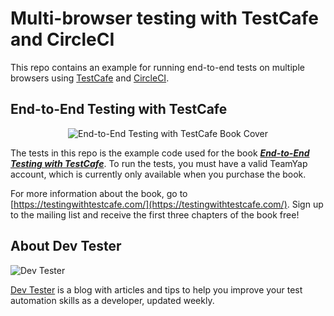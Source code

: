 # Multi-browser testing with TestCafe and CircleCI

This repo contains an example for running end-to-end tests on multiple browsers using [TestCafe](https://testcafe.io/) and [CircleCI](https://circleci.com/).

## End-to-End Testing with TestCafe

<p align="center">
  <img src="https://dev-tester.com/content/images/static/testing_with_testcafe_book_cover_small.png" alt="End-to-End Testing with TestCafe Book Cover" />
</p>

The tests in this repo is the example code used for the book [**_End-to-End Testing with TestCafe_**](https://testingwithtestcafe.com/). To run the tests, you must have a valid TeamYap account, which is currently only available when you purchase the book.

For more information about the book, go to [https://testingwithtestcafe.com/](https://testingwithtestcafe.com/). Sign up to the mailing list and receive the first three chapters of the book free!

## About Dev Tester

![Dev Tester](https://dev-tester.com/content/images/static/dev_tester_logo_txt_black.png)

[Dev Tester](https://dev-tester.com/) is a blog with articles and tips to help you improve your test automation skills as a developer, updated weekly.
